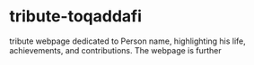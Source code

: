 # tribute-toqaddafi
 tribute webpage dedicated to Person name, highlighting his life, achievements, and contributions. The webpage is further 
